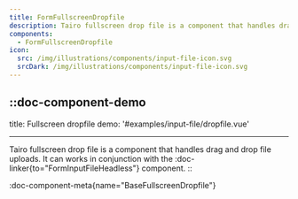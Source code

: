 ```yaml
---
title: FormFullscreenDropfile
description: Tairo fullscreen drop file is a component that handles drag and drop file uploads. It works in conjunction with the `FormInputFileHeadless` component.
components:
  - FormFullscreenDropfile
icon:
  src: /img/illustrations/components/input-file-icon.svg
  srcDark: /img/illustrations/components/input-file-icon.svg
---
```


::doc-component-demo
---
title: Fullscreen dropfile
demo: '#examples/input-file/dropfile.vue'

---

Tairo fullscreen drop file is a component that handles drag and drop file uploads. It can works in conjunction with the :doc-linker{to="FormInputFileHeadless"} component.
::

:doc-component-meta{name="BaseFullscreenDropfile"}
